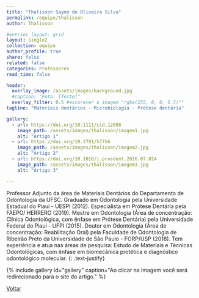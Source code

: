 ```yaml
---
title: "Thalisson Saymo de Oliveira Silva"
permalink: /equipe/thalisson
author: Thalisson

#entries_layout: grid
layout: single2
collection: equipe
author_profile: true
share: false
related: false
categories: Professores
read_time: false

header:
  overlay_image: /assets/images/background.jpg
  #caption: "Foto: [Teste]"
  overlay_filter: 0.5 #escurecer a imagem "rgba(255, 0, 0, 0.5)""
tagline: "Materiais dentários - Microbiologia - Prótese dentária"

gallery:
  - url: https://doi.org/10.1111/cid.12888
    image_path: /assets/images/thalisson/imagem1.jpg
    alt: "Artigo 1"
  - url: https://doi.org/10.3791/57756
    image_path: /assets/images/thalisson/imagem2.jpg
    alt: "Artigo 2"
  - url: https://doi.org/10.1016/j.prosdent.2016.07.024
    image_path: /assets/images/thalisson/imagem3.jpg
    alt: "Artigo 3"

---
```

Professor Adjunto da área de Materiais Dentários do Departamento de Odontologia da UFSC. Graduado em Odontologia pela Universidade Estadual do Piauí - UESPI (2012). Especialista em Prótese Dentária pela FAEPO/ HERRERO (2019). Mestre em Odontologia (Área de concentração: Clínica Odontológica, com ênfase em Prótese Dentária) pela Universidade Federal do Piauí - UFPI (2015). Doutor em Odontologia (Área de concentração: Reabilitação Oral) pela Faculdade de Odontologia de Ribeirão Preto da Universidade de São Paulo - FORP/USP (2018). Tem experiência e atua nas áreas de pesquisa: Estudo de Materiais e Técnicas Odontológicas, com ênfase em biomecânica protética e diagnóstico odontológico molecular.
{: .text-justify}

{% include gallery id="gallery" caption="Ao clicar na imagem você será redirecionado para o site do artigo." %}

<a href="/laces/equipe" class="btn btn--danger">Voltar</a>
